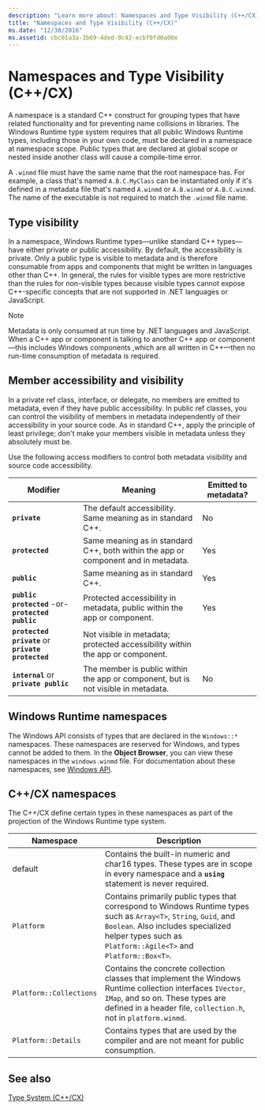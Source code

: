 ```yaml
---
description: "Learn more about: Namespaces and Type Visibility (C++/CX)"
title: "Namespaces and Type Visibility (C++/CX)"
ms.date: "12/30/2016"
ms.assetid: cbc01a3a-3b69-4ded-9c42-ecbf0fd0a00e
---
```

# Namespaces and Type Visibility (C++/CX)

A namespace is a standard C++ construct for grouping types that have related functionality and for preventing name collisions in libraries. The Windows Runtime type system requires that all public Windows Runtime types, including those in your own code, must be declared in a namespace at namespace scope. Public types that are declared at global scope or nested inside another class will cause a compile-time error.

A `.winmd` file must have the same name that the root namespace has. For example, a class that's named `A.B.C.MyClass` can be instantiated only if it's defined in a metadata file that's named `A.winmd` or `A.B.winmd` or `A.B.C.winmd`. The name of the executable is not required to match the `.winmd` file name.

## Type visibility

In a namespace, Windows Runtime types—unlike standard C++ types—have either private or public accessibility. By default, the accessibility is private. Only a public type is visible to metadata and is therefore consumable from apps and components that might be written in languages other than C++. In general, the rules for visible types are more restrictive than the rules for non-visible types because visible types cannot expose C++-specific concepts that are not supported in .NET languages or JavaScript.

> [!NOTE]
> Metadata is only consumed at run time by .NET languages and JavaScript. When a C++ app or component is talking to another C++ app or component—this includes Windows components ,which are all written in C++—then no run-time consumption of metadata is required.

## Member accessibility and visibility

In a private ref class, interface, or delegate, no members are emitted to metadata, even if they have public accessibility. In public ref classes, you can control the visibility of members in metadata independently of their accessibility in your source code. As in standard C++, apply the principle of least privilege; don't make your members visible in metadata unless they absolutely must be.

Use the following access modifiers to control both metadata visibility and source code accessibility.

| Modifier | Meaning | Emitted to metadata? |
|--|--|--|
| **`private`** | The default accessibility. Same meaning as in standard C++. | No |
| **`protected`** | Same meaning as in standard C++, both within the app or component and in metadata. | Yes |
| **`public`** | Same meaning as in standard C++. | Yes |
| **`public protected`** -or- **`protected public`** | Protected accessibility in metadata, public within the app or component. | Yes |
| **`protected private`** or **`private protected`** | Not visible in metadata; protected accessibility within the app or component. |  |
| **`internal`** or **`private public`** | The member is public within the app or component, but is not visible in metadata. | No |

## Windows Runtime namespaces

The Windows API consists of types that are declared in the `Windows::*` namespaces. These namespaces are reserved for Windows, and types cannot be added to them. In the **Object Browser**, you can view these namespaces in the `windows.winmd` file. For documentation about these namespaces, see [Windows API](/uwp/api/).

## C++/CX namespaces

The C++/CX define certain types in these namespaces as part of the projection of the Windows Runtime type system.

| Namespace | Description |
|--|--|
| default | Contains the built-in numeric and char16 types. These types are in scope in every namespace and a **`using`** statement is never required. |
| `Platform` | Contains primarily public types that correspond to Windows Runtime types such as `Array<T>`, `String`, `Guid`, and `Boolean`. Also includes specialized helper types such as `Platform::Agile<T>` and `Platform::Box<T>`. |
| `Platform::Collections` | Contains the concrete collection classes that implement the Windows Runtime collection interfaces `IVector`, `IMap`, and so on. These types are defined in a header file, `collection.h`, not in `platform.winmd`. |
| `Platform::Details` | Contains types that are used by the compiler and are not meant for public consumption. |

## See also

[Type System (C++/CX)](../cppcx/type-system-c-cx.md)
